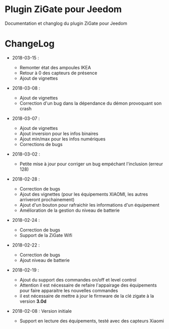 Plugin ZiGate pour Jeedom
=========================

Documentation et changlog du plugin ZiGate pour Jeedom


# ChangeLog

* 2018-03-15 :
    - Remonter état des ampoules IKEA
    - Retour à 0 des capteurs de présence
    - Ajout de vignettes

* 2018-03-08 :
    - Ajout de vignettes
    - Correction d'un bug dans la dépendance du démon provoquant son crash

* 2018-03-07 :
    - Ajout de vignettes
    - Ajout inversion pour les infos binaires
    - Ajout min/max pour les infos numériques
    - Corrections de bugs

* 2018-03-02 :
    - Petite mise à jour pour corriger un bug empéchant l'inclusion (erreur 128)

* 2018-02-28 :
    - Correction de bugs
    - Ajout des vignettes (pour les équipements XIAOMI, les autres arriveront prochainement)
    - Ajout d'un bouton pour rafraichir les informations d'un équipement
    - Amélioration de la gestion du niveau de batterie

* 2018-02-24 :
    - Correction de bugs
    - Support de la ZiGate Wifi

* 2018-02-22 :
    - Correction de bugs
    - Ajout niveau de batterie

* 2018-02-19 :
    - Ajout du support des commandes on/off et level control
    - Attention il est nécessaire de refaire l'appairage des équipements pour faire apparaitre les nouvelles commandes
    - il est nécessaire de mettre à jour le firmware de la clé zigate à la version **3.0d**

* 2018-02-08 : Version initiale
    - Support en lecture des équipements, testé avec des capteurs Xiaomi
